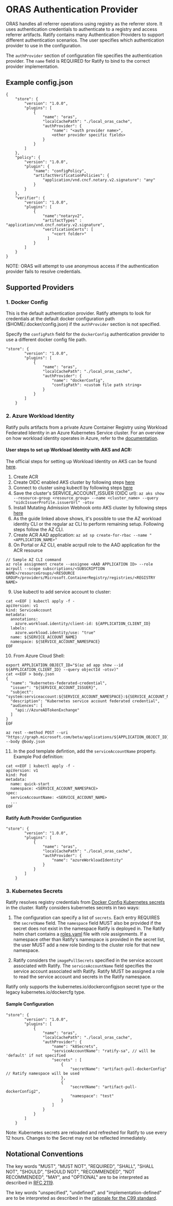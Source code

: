 # ORAS Authentication Provider

ORAS handles all referrer operations using registry as the referrer store. It uses authentication credentials to authenticate to a registry and access referrer artifacts. Ratify contains many Authentication Providers to support different authentication scenarios. The user specifies which authentication provider to use in the configuration.

The `authProvider` section of configuration file specifies the authentication provider. The `name` field is REQUIRED for Ratify to bind to the correct provider implementation. 

## Example config.json
```
{
    "store": {
        "version": "1.0.0",
        "plugins": [
            {
                "name": "oras",
                "localCachePath": "./local_oras_cache",
                "authProvider": {
                    "name": "<auth provider name>",
                    <other provider specific fields>
                }
            }
        ]
    },
    "policy": {
        "version": "1.0.0",
        "plugin": {
            "name": "configPolicy",
            "artifactVerificationPolicies": {
                "application/vnd.cncf.notary.v2.signature": "any"
            }
        }
    },
    "verifier": {
        "version": "1.0.0",
        "plugins": [
            {
                "name":"notaryv2",
                "artifactTypes" : "application/vnd.cncf.notary.v2.signature",
                "verificationCerts": [
                    "<cert folder>"
                  ]
            }  
        ]
    }
}
```


NOTE: ORAS will attempt to use anonymous access if the authentication provider fails to resolve credentials.

## Supported Providers

### 1. Docker Config
This is the default authentication provider. Ratify attempts to look for credentials at the default docker configuration path ($HOME/.docker/config.json) if the `authProvider` section is not specified.

Specify the `configPath` field for the `dockerConfig` authentication provider to use a different docker config file path. 

```
"store": {
        "version": "1.0.0",
        "plugins": [
            {
                "name": "oras",
                "localCachePath": "./local_oras_cache",
                "authProvider": {
                    "name": "dockerConfig",
                    "configPath": <custom file path string>
                }
            }
        ]
    }
```

### 2. Azure Workload Identity
Ratify pulls artifacts from a private Azure Container Registry using Workload Federated Identity in an Azure Kubernetes Service cluster. For an overview on how workload identity operates in Azure, refer to the [documentation](https://docs.microsoft.com/en-us/azure/active-directory/develop/workload-identity-federation). 

#### User steps to set up Workload Identity with AKS and ACR:

The official steps for setting up Workload Identity on AKS can be found [here](https://azure.github.io/azure-workload-identity/docs/quick-start.html).  

1. Create ACR
2. Create OIDC enabled AKS cluster by following steps [here](https://docs.microsoft.com/en-us/azure/aks/cluster-configuration#oidc-issuer-preview)
3. Connect to cluster using kubectl by following steps [here](https://docs.microsoft.com/en-us/azure/aks/tutorial-kubernetes-deploy-cluster?tabs=azure-cli#connect-to-cluster-using-kubectl)
4. Save the cluster's SERVICE_ACCOUNT_ISSUER (OIDC url): `az aks show --resource-group <resource_group> --name <cluster_name> --query "oidcIssuerProfile.issuerUrl" -otsv`
5. Install Mutating Admission Webhook onto AKS cluster by following steps [here](https://azure.github.io/azure-workload-identity/docs/installation/mutating-admission-webhook.html)
6. As the guide linked above shows, it's possible to use the AZ workload identity CLI or the regular az CLI to perform remaining setup. Following steps follow the AZ CLI.
7. Create ACR AAD application: `az ad sp create-for-rbac --name "<APPLICATION_NAME>"`
8. On Portal or AZ CLI, enable acrpull role to the AAD application for the ACR resource
```
// Sample AZ CLI command
az role assignment create --assignee <AAD APPLICATION ID> --role acrpull --scope subscriptions/<SUBSCRIPTION NAME>/resourceGroups/<RESOURCE GROUP>/providers/Microsoft.ContainerRegistry/registries/<REGISTRY NAME>
```
9. Use kubectl to add service account to cluster: 
```
cat <<EOF | kubectl apply -f -
apiVersion: v1
kind: ServiceAccount
metadata:
  annotations:
    azure.workload.identity/client-id: ${APPLICATION_CLIENT_ID}
  labels:
    azure.workload.identity/use: "true"
  name: ${SERVICE_ACCOUNT_NAME}
  namespace: ${SERVICE_ACCOUNT_NAMESPACE}
EOF
```
10. From Azure Cloud Shell: 
```
export APPLICATION_OBJECT_ID="$(az ad app show --id ${APPLICATION_CLIENT_ID} --query objectId -otsv)"
cat <<EOF > body.json
{
  "name": "kubernetes-federated-credential",
  "issuer": "${SERVICE_ACCOUNT_ISSUER}",
  "subject": "system:serviceaccount:${SERVICE_ACCOUNT_NAMESPACE}:${SERVICE_ACCOUNT_NAME}",
  "description": "Kubernetes service account federated credential",
  "audiences": [
    "api://AzureADTokenExchange"
  ]
}
EOF

az rest --method POST --uri "https://graph.microsoft.com/beta/applications/${APPLICATION_OBJECT_ID}/federatedIdentityCredentials" --body @body.json
```
11. In the pod template defintion, add the `serviceAccountName` property. Example Pod definition:
```
cat <<EOF | kubectl apply -f -
apiVersion: v1
kind: Pod
metadata:
  name: quick-start
  namespace: <SERVICE_ACCOUNT_NAMESPACE>
spec:
  serviceAccountName: <SERVICE_ACCOUNT_NAME>
  ...
EOF
```

#### Ratify Auth Provider Configuration
```
"store": {
        "version": "1.0.0",
        "plugins": [
            {
                "name": "oras",
                "localCachePath": "./local_oras_cache",
                "authProvider": {
                    "name": "azureWorkloadIdentity"
                }
            }
        ]
    }
```

### 3. Kubernetes Secrets
Ratify resolves registry credentials from [Docker Config Kubernetes secrets](https://kubernetes.io/docs/concepts/configuration/secret/#docker-config-secrets) in the cluster. Ratify considers kubernetes secrets in two ways:
1. The configuration can specify a list of `secrets`. Each entry REQUIRES the `secretName` field. The `namespace` field MUST also be provided if the secret does not exist in the namespace Ratify is deployed in. The Ratify helm chart contains a [roles.yaml](https://github.com/deislabs/ratify/blob/main/charts/ratify/templates/roles.yaml) file with role assignments. If a namespace other than Ratify's namespace is provided in the secret list, the user MUST add a new role binding to the cluster role for that new namespace.

2. Ratify considers the `imagePullSecrets` specified in the service account associated with Ratify. The `serviceAccountName` field specifies the service account associated with Ratify. Ratify MUST be assigned a role to read the service account and secrets in the Ratify namespace.

Ratify only supports the kubernetes.io/dockerconfigjson secret type or the legacy kubernetes.io/dockercfg type.  

#### Sample Configuration
```
"store": {
        "version": "1.0.0",
        "plugins": [
            {
                "name": "oras",
                "localCachePath": "./local_oras_cache",
                "authProvider": {
                    "name": "k8Secrets",
                    "serviceAccountName": "ratify-sa", // will be 'default' if not specified
                    "secrets" : [
                        {
                            "secretName": "artifact-pull-dockerConfig" // Ratify namespace will be used 
                        },
                        {
                            "secretName": "artifact-pull-dockerConfig2",
                            "namespace": "test"
                        }
                    ]
                }
            }
        ]
    }
```

Note: Kubernetes secrets are reloaded and refreshed for Ratify to use every 12 hours. Changes to the Secret may not be reflected immediately. 

## Notational Conventions

The key words "MUST", "MUST NOT", "REQUIRED", "SHALL", "SHALL NOT", "SHOULD", "SHOULD NOT", "RECOMMENDED", "NOT RECOMMENDED", "MAY", and "OPTIONAL" are to be interpreted as described in [RFC 2119](http://tools.ietf.org/html/rfc2119).

The key words "unspecified", "undefined", and "implementation-defined" are to be interpreted as described in the [rationale for the C99 standard](http://www.open-std.org/jtc1/sc22/wg14/www/C99RationaleV5.10.pdf#page=18).
